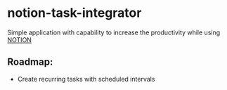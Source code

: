 # notion-task-integrator
Simple application with capability to increase the productivity while using [NOTION](https://www.notion.so/)

## Roadmap:
- Create recurring tasks with scheduled intervals
